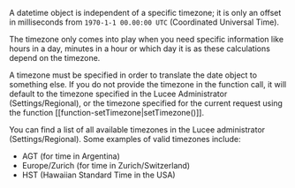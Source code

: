 A datetime object is independent of a specific timezone; it is only an offset in milliseconds from `1970-1-1 00.00:00 UTC` (Coordinated Universal Time).

The timezone only comes into play when you need specific information like hours in a day, minutes in a hour or which day it is as these calculations depend on the timezone.

A timezone must be specified in order to translate the date object to something else. If you do not provide the timezone in the function call, it will default to the timezone specified in the Lucee Administrator (Settings/Regional), or the timezone specified for the current request using the function [[function-setTimezone|setTimezone()]].

You can find a list of all available timezones in the Lucee administrator (Settings/Regional). Some examples of valid timezones include:

 - AGT (for time in Argentina)
 - Europe/Zurich (for time in Zurich/Switzerland)
 - HST (Hawaiian Standard Time in the USA)
